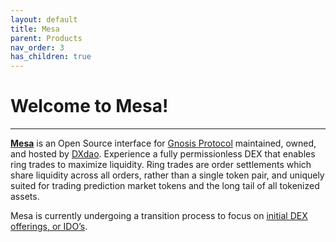 ```yaml
---
layout: default
title: Mesa
parent: Products
nav_order: 3
has_children: true
---
```


# Welcome to Mesa! 

___

<strong><a href="https://mesa.eth.link/" target="_blank">Mesa</a></strong> is an Open Source interface for <a href="https://docs.gnosis.io/protocol/" target="_blank">Gnosis Protocol</a> maintained, owned, and hosted by <a href="https://dxdao.eth.link/#/" target="_blank">DXdao</a>. Experience a fully permissionless DEX that enables ring trades to maximize liquidity. Ring trades are order settlements which share liquidity across all orders, rather than a single token pair, and uniquely suited for trading prediction market tokens and the long tail of all tokenized assets.

Mesa is currently undergoing a transition process to focus on <a href="https://youtu.be/VzdgNeN73Zk?t=996" target="_blank">initial DEX offerings, or IDO’s</a>.